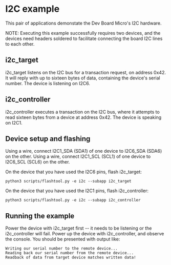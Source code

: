 # I2C example

This pair of applications demonstate the Dev Board Micro's I2C hardware.

NOTE: Executing this example successfully requires two devices, and the devices
need headers soldered to facilitate connecting the board I2C lines to each other.

## i2c_target

i2c_target listens on the I2C bus for a transaction request, on address 0x42.
It will reply with up to sixteen bytes of data, containing the device's serial number.
The device is listening on I2C6.

## i2c_controller

i2c_controller executes a transaction on the I2C bus, where it attempts to read
sixteen bytes from a device at address 0x42.
The device is speaking on I2C1.

## Device setup and flashing

Using a wire, connect I2C1_SDA (SDA1) of one device to I2C6_SDA (SDA6) on the other.
Using a wire, connect I2C1_SCL (SCL1) of one device to I2C6_SCL (SCL6) on the other.

On the device that you have used the I2C6 pins, flash i2c_target:

```
python3 scripts/flashtool.py -e i2c --subapp i2c_target
```

On the device that you have used the I2C1 pins, flash i2c_controller:

```
python3 scripts/flashtool.py -e i2c --subapp i2c_controller
```

## Running the example

Power the device with i2c_target first -- it needs to be listening or the i2c_controller will fail.
Power up the device with i2c_controller, and observe the console. You should be presented with output like:
```
Writing our serial number to the remote device...
Reading back our serial number from the remote device...
Readback of data from target device matches written data!
```
